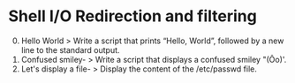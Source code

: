 # Shell  I/O Redirection and filtering
0. Hello World > Write a script that prints “Hello, World”, followed by a new line to the standard output.
1.  Confused smiley- > Write a script that displays a confused smiley "(Ôo)'.
2.  Let's display a file- > Display the content of the /etc/passwd file.
